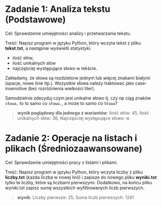 # Zadanie 1: Analiza tekstu (Podstawowe)
Cel: Sprawdzenie umiejętności analizy i przetwarzania tekstu.

Treść: Napisz program w języku Python, który wczyta tekst z pliku **tekst.txt**, a następnie wyświetli statystyki: 
- ilość słów,
- ilość unikalnych słów
- najczęściej występujące słowo w tekście.

Zakładamy, że słowa są rozdzielone jednym lub więcej znakami białymi (spacje, nowe linie itp.). Wszystkie słowa należy traktować jako case-insensitive (bez rozróżnienia wielkości liter).

Samodzielnie zdecyduj czym jest unikalne słowo tj. czy np ciąg znaków `słowa,` to to samo co `słowa.`, a może to samo co `Słowa`?

> **wynik poglądowy dla jednego z wariantów**: 
> Ilość słów: 45, Ilość unikalnych słów: 36, Najczęściej występujące słowo: w


# Zadanie 2: Operacje na listach i plikach (Średniozaawansowane)
Cel: Sprawdzenie umiejętności pracy z listami i plikami.

Treść: Napisz program w języku Python, który wczyta liczby z pliku **liczby.txt** (każda liczba w nowej linii) i zapisze do nowego pliku **wyniki.txt** tylko te liczby, które są liczbami pierwszymi. 
Dodatkowo, na końcu pliku wyniki.txt zapisz sumę wszystkich wyfiltrowanych liczb pierwszych.

> **wynik**:
> Liczby pierwsze: 25, Suma liczb pierwszych: 1241

